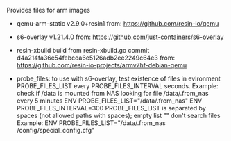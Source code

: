 Provides files for arm images

- qemu-arm-static v2.9.0+resin1 from: https://github.com/resin-io/qemu
- s6-overlay v1.21.4.0 from: https://github.com/just-containers/s6-overlay
- resin-xbuild build from resin-xbuild.go commit d4a214fa36e54febcda6e5126adb2ee2249c64e3 from: https://github.com/resin-io-projects/armv7hf-debian-qemu

- probe_files: to use with s6-overlay, test existence of files in evironment PROBE_FILES_LIST every PROBE_FILES_INTERVAL seconds. 
    Example: check if /data is mounted from NAS looking for file /data/.from_nas every 5 minutes
        ENV PROBE_FILES_LIST="/data/.from_nas"
        ENV PROBE_FILES_INTERVAL=300
    PROBE_FILES_LIST is separated by spaces (not allowed paths with spaces); empty list "" don't search files
        Example:
            ENV PROBE_FILES_LIST="/data/.from_nas /config/special_config.cfg"
